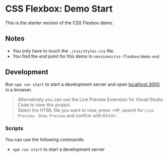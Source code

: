 # CSS Flexbox: Demo Start

This is the starter version of the CSS Flexbox demo.

## Notes

- You only have to touch the `./css/styles.css` file.
- You find the end point for this demo in `sessions/css-flexbox/demo-end`.

## Development

Run `npm run start` to start a development server and open [localhost:3000](http://localhost:3000) in a browser.

> Alternatively you can use the Live Preview Extension for Visual Studio Code to view this project.  
> Select the HTML file you want to view, press <kbd>⇧</kbd><kbd>⌘</kbd><kbd>P</kbd>, search for `Live Preview: Show Preview` and confirm with <kbd>Enter</kbd>.

### Scripts

You can use the following commands:

- `npm run start` to start a development server
